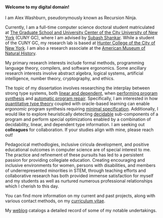 #### Welcome to my digital domain!

I am Alex Washburn, pseudonymously known as Recursion Ninja.

Currently, I am a full-time computer science doctoral student matriculated at [The Graduate School and University Center of the City University of New York][CUNY-GC] (CUNY GC), where I am advised by [Subash Shankar][Page-Subash].
While a student of the CUNY GC, my research lab is based at [Hunter College of the City of New York][CUNY-Hunter].
I am also a research associate at the [American Museum of Natural History][AMNH-CompSci].

My primary research interests include formal methods, programming language theory, compilers, and software ergonomics.
Some ancillary research interests involve abstract algebra, logical systems, artificial intelligence, number theory, cryptography, and ethics.

The topic of my dissertation involves researching the interplay between strong type systems, both [linear and dependent][Wiki-Types], when [performing program synthesis][Wiki-Synth] and [automatic program repair][Wiki-APR].
Specifically, I am interested in how [quantitative type theory][DOI-QTT] coupled with oracle-based learning can enable *ergonomic* program synthesis requiring [minimal specification][Wiki-Learn].
Additionally, I would like to explore heuristically detecting [decidable][Wiki-Halting] sub-components of a program and perform special optimizations enabled by a combination of decidability, linear, and dependent type information.
I am seeking out **colleagues** for collaboration.
If your studies align with mine, please reach out!

Pedagocical methodlogies, inclusive ciricula development, and positive educational outcomes in computer science are of special interest to me.
The practice and refinement of these pursuits has led to a persistent passion for providing collegiate education.
Creating encouraging and inclusive environments for women, persons with disabilities, and members of underrepresented minorities in STEM, through teaching efforts and collaborative research has both provided immense satisfaction for myself and my students as well as nurtured numerous professional relationships which I cherish to this day.

You can find more information on my current and past projects, along with various contact methods, on my [curriculum vitae][WWW-To-CV].

My [weblog][WWW-To-Blog] catalogs a detailed record of some of my notable undertakings.

[AMNH-CompSci]: https://www.amnh.org/research/computational-sciences
[CUNY-Hunter ]: https://www.hunter.cuny.edu/csci
[CUNY-GC     ]: https://www.gc.cuny.edu/computer-science
[DOI-QTT     ]: https://doi.org/10.1145/3209108.3209189
[Page-Subash ]: http://www.compsci.hunter.cuny.edu/~sshankar
[Wiki-APR    ]: https://en.wikipedia.org/wiki/Automatic_bug_fixing
[Wiki-Halting]: https://en.wikipedia.org/wiki/Recursive_language
[Wiki-Learn  ]: https://en.wikipedia.org/wiki/Contrast_set_learning
[Wiki-Synth  ]: https://en.wikipedia.org/wiki/Program_synthesis
[Wiki-Types  ]: https://en.wikipedia.org/wiki/Type_system#Specialized_type_systems
[WWW-To-CV   ]: /cv.html
[WWW-To-Blog ]: /blog.html
